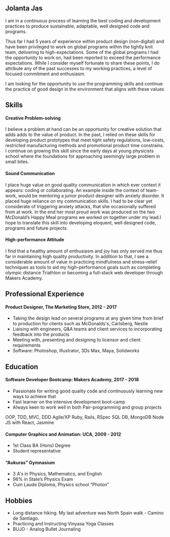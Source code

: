 ## Jolanta Jas

I am in a continuous process of learning the best coding and development practices to produce sustainable, adaptable, well designed code and programs.

Thus far I had 5 years of experience within product design (non-digital) and have been privileged to work on global programs within the tightly knit team, delivering to high-expectations. Some of the global programs I had the opportunity to work on, had been reported to exceed the performance expectations.  While I consider myself fortunate to share these points, I do attribute any of the past successes to my working practices, a level of focused commitment and enthusiasm.

I am looking for the opportunity to use the programming skills and continue the practice of good design in the environment that aligns with these values



## Skills


#### Creative Problem-solving

I believe a problem at hand can be an opportunity for creative solution that adds adds to the value of product.
In the past, I relied on these skills for developing product prototypes that meet tight safety regulations, low-costs, restricted manufacturing methods and promotional product time constrains.  I continue on growing this skill since the early days at young physicists school where the foundations for approaching seemingly large problem in small bites.


####  Sound Communication

I place huge value on good quality communication in which ever context it appears: coding or collaborating.
An example inside the context of team-work, would be mentoring a junior product designer with anxiety disorder. It placed huge reliance on my communication skills. I had to be clear yet considerate of triggering anxiety attacks, that she occasionally suffered from at work. In the end her most proud work was produced on the two McDonald’s Happy Meal programs we worked on together under my lead.I hope to translate this skill into developing eloquent, well designed code, programs and future projects.


#### High-performance Attitude

I find that a healthy amount of enthusiasm and joy has only served me thus far in maintaining high quality productivity. In addition to that, I see a considerable amount of value in practicing mindfulness and stress-relief techniques as tools to aid my high-performance goals such as completing olympic distance Triathlon or becoming a full-stack web developer through Makers Academy.




## Professional Experience


#### Product Designer, The Marketing Store,  2012 - 2017

- Taking the design lead on several programs at any given time from brief to production for clients such as McDonalds's, Carlsberg, Nestle
- Liaising with engineers, Q&A teams and client services to incorporating feedback into the products
- Meeting with, presenting and designing to licensor and client requirements
- Software: Photoshop, Illustrator, 3Ds Max, Maya, Solidworks




## Education



#### Software Developer Bootcamp: Makers Academy, 2017 - 2018

- Passionate for writing good quality code and continuously learning new ways to achieve that
- Fast learner on the intensive development boot-camp
- Always keen to work well in both Pair-programming and group projects

OOP, TDD, MVC, DDD
Agile/XP
Ruby, Rails, RSpec
SQL DB, MongoDB
Node JS with React, Jasmine



#### Computer Graphics and Animation: UCA, 2009 - 2012

- 1st Class BA (Hons) Degree
- Student representative


#### “Aukuras” Gymnasium

- 3 A's in Physics, Mathematics, and English
- 96% in State’s Physics Exam
- Cum Laude Diploma, Physics school “Photon”


## Hobbies

- Long distance hiking. My last adventure was North Spain walk - Camino de Santiago.   
- Practicing and Instructing Vinyasa Yoga Classes
- BUJO - Analog Bullet Journaling
